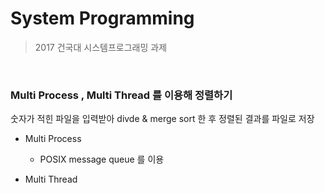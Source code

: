 # System Programming



> 2017 건국대 시스템프로그래밍 과제 

<br>

### Multi Process , Multi Thread 를 이용해 정렬하기

숫자가 적힌 파일을 입력받아 divde & merge sort 한 후 정렬된 결과를 파일로 저장

- Multi Process

  - POSIX  message queue 를 이용

- Multi Thread

